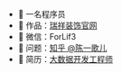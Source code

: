 - 🏬 一名程序员
- 🏡 作品：<a href="https://www.rxjyzs.com" target="_blank">瑞祥装饰官网</a>
- 💬 微信：ForLif3
- 🤔 问题：<a href="https://www.zhihu.com/people/chen-yige-er" target="_blank">知乎 @陈一歌儿</a>
- 📖 简历：<a href="http://43.143.169.142:10002" target="_blank">大数据开发工程师</a>
